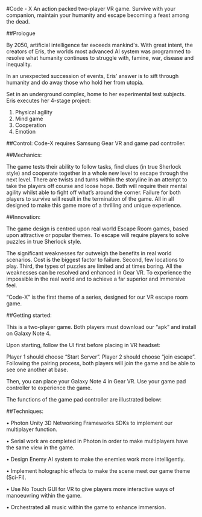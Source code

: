 #Code - X 
An action packed two-player VR game. Survive with your companion, maintain your humanity and escape becoming a feast among the dead.

##Prologue 


By 2050, artificial intelligence far exceeds mankind's. With great intent, the creators of Eris, the worlds most advanced AI system was programmed to resolve what humanity continues to struggle with, famine, war, disease and inequality.

In an unexpected succession of events, Eris’ answer is to sift through humanity and do away those who hold her from utopia.

Set in an underground complex, home to her experimental test subjects. Eris executes her 4-stage project:

1.	Physical agility
2.	Mind game
3.	Cooperation
4.	Emotion

##Control:
Code-X requires Samsung Gear VR and game pad controller. 

##Mechanics:

The game tests their ability to follow tasks, find clues (in true Sherlock style) and cooperate together in a whole new level to escape through the next level. There are twists and turns within the storyline in an attempt to take the players off course and loose hope. Both will require their mental agility whilst able to fight off what’s around the corner. Failure for both players to survive will result in the termination of the game. All in all designed to make this game more of a thrilling and unique experience. 

##Innovation:

The game design is centred upon real world Escape Room games, based upon attractive or popular themes. To escape will require players to solve puzzles in true Sherlock style. 

The significant weaknesses far outweigh the benefits in real world scenarios. Cost is the biggest factor to failure. Second, few locations to play. Third, the types of puzzles are limited and at times boring. All the weaknesses can be resolved and enhanced in Gear VR. To experience the impossible in the real world and to achieve a far superior and immersive feel. 

“Code-X” is the first theme of a series, designed for our VR escape room game.



##Getting started:

This is a two-player game. Both players must download our “apk” and install on Galaxy Note 4.

Upon starting, follow the UI first before placing in VR headset:
 
Player 1 should choose “Start Server”. Player 2 should choose “join escape”. Following the pairing process, both players will join the game and be able to see one another at base. 

Then, you can place your Galaxy Note 4 in Gear VR. Use your game pad controller to experience the game.

The functions of the game pad controller are illustrated below:
 
 

##Techniques:

•	Photon Unity 3D Networking Frameworks SDKs to implement our multiplayer function.  

•	Serial work are completed in Photon in order to make multiplayers have the same view in the game.  

•	Design Enemy AI system to make the enemies work more intelligently.  

•	Implement holographic effects to make the scene meet our game theme (Sci-Fi).  

•	Use No Touch GUI for VR to give players more interactive ways of manoeuvring within the game.  

•	Orchestrated all music within the game to enhance immersion.   



